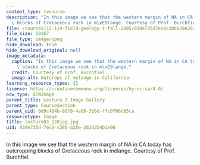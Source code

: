 ```yaml
---
content_type: resource
description: "In this image we see that the western margin of NA in CA today has outcropping\
  \ blocks of Cretaceous rock in m\xE9lange. Courtesy of Prof. Burchfiel."
file: /courses/12-114-field-geology-i-fall-2005/030e735d7ec8c38ba28e262d2b4b1e00_lecture03_128jpg.jpg
file_size: 59167
file_type: image/jpeg
hide_download: true
hide_download_original: null
image_metadata:
  caption: "In this image we see that the western margin of NA in CA today has outcropping\
    \ blocks of Cretaceous rock in m\xE9lange."
  credit: Courtesy of Prof. Burchfiel.
  image-alt: Outcrops of melange in California.
learning_resource_types: []
license: https://creativecommons.org/licenses/by-nc-sa/4.0/
ocw_type: OCWImage
parent_title: Lecture 7 Image Gallery
parent_type: CourseSection
parent_uid: 0d9c484b-80f9-4a68-326d-ffc0706d85ca
resourcetype: Image
title: lecture03_128jpg.jpg
uid: 030e735d-7ec8-c38b-a28e-262d2b4b1e00
---
```

In this image we see that the western margin of NA in CA today has outcropping blocks of Cretaceous rock in mélange. Courtesy of Prof. Burchfiel.